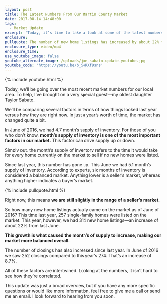 ```yaml
---
layout: post
title: The Latest Numbers From Our Martin County Market
date: 2017-08-14 14:48:00
tags:
  - Market Update
excerpt: 'Today, it’s time to take a look at some of the latest numbers from our market.'
enclosure:
pullquote: The number of new home listings has increased by about 22% from last June.
enclosure_type: video/mp4
enclosure_time:
use_youtube_image: false
youtube_alternate_image: /uploads/joe-sabato-update-youtube.jpg
youtube_code: 'https://youtu.be/b_5oRXf9sns'
---
```



{% include youtube.html %}

Today, we’ll be going over the most recent market numbers for our local area. To help, I’ve brought on a very special guest—my oldest daughter Taylor Sabato.

We’ll be comparing several factors in terms of how things looked last year versus how they are right now. In just a year’s worth of time, the market has changed quite a bit.

In June of 2016, we had 4.7 month’s supply of inventory. For those of you who don’t know, **month’s supply of inventory is one of the most important factors in our market.** This factor can drive supply up or down.

Simply put, the month’s supply of inventory refers to the time it would take for every home currently on the market to sell if no new homes were listed.

Since last year, this number has gone up. This June we had 5.1 month’s supply of inventory. According to experts, six months of inventory is considered a balanced market. Anything lower is a seller’s market, whereas anything higher indicates a buyer’s market.

{% include pullquote.html %}

Right now, this means **we are still slightly in the range of a seller’s market.**

So how many new home listings actually came on the market as of June of 2016? This time last year, 257 single-family homes were listed on the market. This year, however, we had 314 new home listings—an increase of about 22% from last June.

**This growth is what caused the month’s of supply to increase, making our market more balanced overall.**

The number of closings has also increased since last year. In June of 2016 we saw 252 closings compared to this year’s 274. That’s an increase of 8.7%.

All of these factors are intertwined. Looking at the numbers, it isn’t hard to see how they’re correlated.

This update was just a broad overview, but if you have any more specific questions or would like more information, feel free to give me a call or send me an email. I look forward to hearing from you soon.